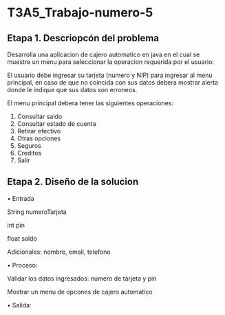 # T3A5_Trabajo-numero-5

## Etapa 1. Descriopcón del problema 

Desarrolla una aplicacion de cajero automatico en java en el cual se muestre un menu para seleccionar la operacion requerida por el usuario:

El usuario debe ingresar su tarjeta (numero y NIP) para ingresar al menu principal, en caso de que no coincida con sus datos debera mostrar alerta donde le indique que sus datos son erroneos.

El menu principal debera tener las siguientes operaciones:
1. Consultar saldo
2. Consultar estado de cuenta 
3. Retirar efectivo 
4. Otras opciones 
  1. Seguros
  2. Creditos 
5. Salir 


## Etapa 2. Diseño de la solucion

• Entrada
 
 String numeroTarjeta 
 
 int pin

 float saldo
 
 Adicionales: nombre, email, telefono

• Proceso:
 
 Validar los datos ingresados: numero de tarjeta y pin 
 
 Mostrar un menu de opcones de cajero automatico

• Salida:


